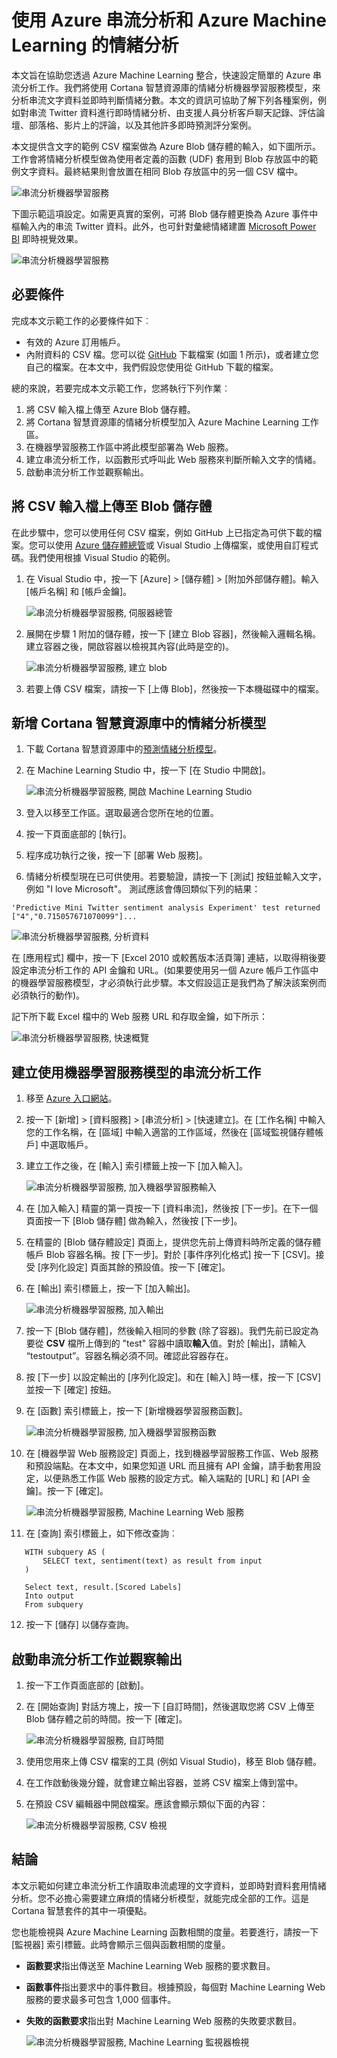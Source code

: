 <properties
	pageTitle="使用 Azure 串流分析和 Azure Machine Learning 的情緒分析 | Microsoft Azure"
	description="如何在串流分析工作中使用使用者定義的函數和機器學習服務"
	keywords=""
	documentationCenter=""
	services="stream-analytics"
	authors="jeffstokes72"
	manager="jhubbard"
	editor="cgronlun"
/>


<tags 
	ms.service="stream-analytics" 
	ms.devlang="na" 
	ms.topic="article" 
	ms.tgt_pltfrm="na" 
	ms.workload="data-services" 
	ms.date="08/08/2016" 
	ms.author="jeffstok"
/>

# 使用 Azure 串流分析和 Azure Machine Learning 的情緒分析 #

本文旨在協助您透過 Azure Machine Learning 整合，快速設定簡單的 Azure 串流分析工作。我們將使用 Cortana 智慧資源庫的情緒分析機器學習服務模型，來分析串流文字資料並即時判斷情緒分數。本文的資訊可協助了解下列各種案例，例如對串流 Twitter 資料進行即時情緒分析、由支援人員分析客戶聊天記錄、評估論壇、部落格、影片上的評論，以及其他許多即時預測評分案例。

本文提供含文字的範例 CSV 檔案做為 Azure Blob 儲存體的輸入，如下圖所示。工作會將情緒分析模型做為使用者定義的函數 (UDF) 套用到 Blob 存放區中的範例文字資料。最終結果則會放置在相同 Blob 存放區中的另一個 CSV 檔中。

![串流分析機器學習服務](./media/stream-analytics-machine-learning-integration-tutorial/stream-analytics-machine-learning-integration-tutorial-figure-2.png)

下圖示範這項設定。如需更真實的案例，可將 Blob 儲存體更換為 Azure 事件中樞輸入內的串流 Twitter 資料。此外，也可針對彙總情緒建置 [Microsoft Power BI](https://powerbi.microsoft.com/) 即時視覺效果。

![串流分析機器學習服務](./media/stream-analytics-machine-learning-integration-tutorial/stream-analytics-machine-learning-integration-tutorial-figure-1.png)

## 必要條件

完成本文示範工作的必要條件如下︰

-	有效的 Azure 訂用帳戶。
-	內附資料的 CSV 檔。您可以從 [GitHub](https://github.com/jeffstokes72/azure-stream-analytics-repository/blob/master/sampleinputs.csv) 下載檔案 (如圖 1 所示)，或者建立您自己的檔案。在本文中，我們假設您使用從 GitHub 下載的檔案。

總的來說，若要完成本文示範工作，您將執行下列作業︰

1.	將 CSV 輸入檔上傳至 Azure Blob 儲存體。
2.	將 Cortana 智慧資源庫的情緒分析模型加入 Azure Machine Learning 工作區。
3.	在機器學習服務工作區中將此模型部署為 Web 服務。
4.	建立串流分析工作，以函數形式呼叫此 Web 服務來判斷所輸入文字的情緒。
5.	啟動串流分析工作並觀察輸出。

## 將 CSV 輸入檔上傳至 Blob 儲存體

在此步驟中，您可以使用任何 CSV 檔案，例如 GitHub 上已指定為可供下載的檔案。您可以使用 [Azure 儲存體總管](http://storageexplorer.com/)或 Visual Studio 上傳檔案，或使用自訂程式碼。我們使用根據 Visual Studio 的範例。

1.	在 Visual Studio 中，按一下 [Azure] > [儲存體] > [附加外部儲存體]。輸入 [帳戶名稱] 和 [帳戶金鑰]。

    ![串流分析機器學習服務, 伺服器總管](./media/stream-analytics-machine-learning-integration-tutorial/stream-analytics-machine-learning-integration-tutorial-server-explorer.png)

2.	展開在步驟 1 附加的儲存體，按一下 [建立 Blob 容器]，然後輸入邏輯名稱。建立容器之後，開啟容器以檢視其內容(此時是空的)。

    ![串流分析機器學習服務, 建立 blob](./media/stream-analytics-machine-learning-integration-tutorial/stream-analytics-machine-learning-integration-tutorial-create-blob.png)

3.	若要上傳 CSV 檔案，請按一下 [上傳 Blob]，然後按一下本機磁碟中的檔案。

## 新增 Cortana 智慧資源庫中的情緒分析模型

1.	下載 Cortana 智慧資源庫中的[預測情緒分析模型](https://gallery.cortanaintelligence.com/Experiment/Predictive-Mini-Twitter-sentiment-analysis-Experiment-1)。
2.	在 Machine Learning Studio 中，按一下 [在 Studio 中開啟]。

    ![串流分析機器學習服務, 開啟 Machine Learning Studio](./media/stream-analytics-machine-learning-integration-tutorial/stream-analytics-machine-learning-integration-tutorial-open-ml-studio.png)

3.	登入以移至工作區。選取最適合您所在地的位置。
4.	按一下頁面底部的 [執行]。
5.	程序成功執行之後，按一下 [部署 Web 服務]。
6.	情緒分析模型現在已可供使用。若要驗證，請按一下 [測試] 按鈕並輸入文字，例如 "I love Microsoft"。 測試應該會傳回類似下列的結果：

`'Predictive Mini Twitter sentiment analysis Experiment' test returned ["4","0.715057671070099"]...`

![串流分析機器學習服務, 分析資料](./media/stream-analytics-machine-learning-integration-tutorial/stream-analytics-machine-learning-integration-tutorial-analysis-data.png)

在 [應用程式] 欄中，按一下 [Excel 2010 或較舊版本活頁簿] 連結，以取得稍後要設定串流分析工作的 API 金鑰和 URL。(如果要使用另一個 Azure 帳戶工作區中的機器學習服務模型，才必須執行此步驟。本文假設這正是我們為了解決該案例而必須執行的動作)。

記下所下載 Excel 檔中的 Web 服務 URL 和存取金鑰，如下所示：

![串流分析機器學習服務, 快速概覽](./media/stream-analytics-machine-learning-integration-tutorial/stream-analytics-machine-learning-integration-tutorial-quick-glance.png)

## 建立使用機器學習服務模型的串流分析工作

1.	移至 [Azure 入口網站](https://manage.windowsazure.com)。
2.	按一下 [新增] > [資料服務] > [串流分析] > [快速建立]。在 [工作名稱] 中輸入您的工作名稱，在 [區域] 中輸入適當的工作區域，然後在 [區域監視儲存體帳戶] 中選取帳戶。
3.	建立工作之後，在 [輸入] 索引標籤上按一下 [加入輸入]。

    ![串流分析機器學習服務, 加入機器學習服務輸入](./media/stream-analytics-machine-learning-integration-tutorial/stream-analytics-machine-learning-integration-tutorial-add-input-screen.png)

4.	在 [加入輸入] 精靈的第一頁按一下 [資料串流]，然後按 [下一步]。在下一個頁面按一下 [Blob 儲存體] 做為輸入，然後按 [下一步]。
5.	在精靈的 [Blob 儲存體設定] 頁面上，提供您先前上傳資料時所定義的儲存體帳戶 Blob 容器名稱。按 [下一步]。對於 [事件序列化格式] 按一下 [CSV]。接受 [序列化設定] 頁面其餘的預設值。按一下 [確定]。
6.	在 [輸出] 索引標籤上，按一下 [加入輸出]。

    ![串流分析機器學習服務, 加入輸出](./media/stream-analytics-machine-learning-integration-tutorial/stream-analytics-machine-learning-integration-tutorial-add-output-screen.png)

7.	按一下 [Blob 儲存體]，然後輸入相同的參數 (除了容器)。我們先前已設定為要從 **CSV** 檔所上傳到的 "test" 容器中讀取**輸入**值。對於 [輸出]，請輸入 “testoutput”。容器名稱必須不同。確認此容器存在。
8.	按 [下一步] 以設定輸出的 [序列化設定]。和在 [輸入] 時一樣，按一下 [CSV] 並按一下 [確定] 按鈕。
9.	在 [函數] 索引標籤上，按一下 [新增機器學習服務函數]。

    ![串流分析機器學習服務, 加入機器學習服務函數](./media/stream-analytics-machine-learning-integration-tutorial/stream-analytics-machine-learning-integration-tutorial-add-ml-function.png)

10.	在 [機器學習 Web 服務設定] 頁面上，找到機器學習服務工作區、Web 服務和預設端點。在本文中，如果您知道 URL 而且擁有 API 金鑰，請手動套用設定，以便熟悉工作區 Web 服務的設定方式。輸入端點的 [URL] 和 [API 金鑰]。按一下 [確定]。

    ![串流分析機器學習服務, Machine Learning Web 服務](./media/stream-analytics-machine-learning-integration-tutorial/stream-analytics-machine-learning-integration-tutorial-ml-web-service.png)

11.	在 [查詢] 索引標籤上，如下修改查詢︰

 ```
 	WITH subquery AS (  
 		SELECT text, sentiment(text) as result from input  
  	)  
 
 	Select text, result.[Scored Labels]  
 	Into output  
 	From subquery  
 ```    
12.	按一下 [儲存] 以儲存查詢。

## 啟動串流分析工作並觀察輸出

1.	按一下工作頁面底部的 [啟動]。
2.	在 [開始查詢] 對話方塊上，按一下 [自訂時間]，然後選取您將 CSV 上傳至 Blob 儲存體之前的時間。按一下 [確定]。

    ![串流分析機器學習服務, 自訂時間](./media/stream-analytics-machine-learning-integration-tutorial/stream-analytics-machine-learning-integration-tutorial-custom-time.png)

3.	使用您用來上傳 CSV 檔案的工具 (例如 Visual Studio)，移至 Blob 儲存體。
4.	在工作啟動後幾分鐘，就會建立輸出容器，並將 CSV 檔案上傳到當中。
5.	在預設 CSV 編輯器中開啟檔案。應該會顯示類似下面的內容：

    ![串流分析機器學習服務, CSV 檢視](./media/stream-analytics-machine-learning-integration-tutorial/stream-analytics-machine-learning-integration-tutorial-csv-view.png)

## 結論

本文示範如何建立串流分析工作讀取串流處理的文字資料，並即時對資料套用情緒分析。您不必擔心需要建立麻煩的情緒分析模型，就能完成全部的工作。這是 Cortana 智慧套件的其中一項優點。

您也能檢視與 Azure Machine Learning 函數相關的度量。若要進行，請按一下 [監視器] 索引標籤。此時會顯示三個與函數相關的度量。

- **函數要求**指出傳送至 Machine Learning Web 服務的要求數目。
- **函數事件**指出要求中的事件數目。根據預設，每個對 Machine Learning Web 服務的要求最多可包含 1,000 個事件。
- **失敗的函數要求**指出對 Machine Learning Web 服務的失敗要求數目。

    ![串流分析機器學習服務, Machine Learning 監視器檢視](./media/stream-analytics-machine-learning-integration-tutorial/stream-analytics-machine-learning-integration-tutorial-ml-monitor-view.png)

<!---HONumber=AcomDC_0921_2016-->